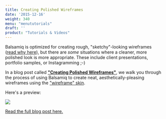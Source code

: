 ```yaml
---
title: Creating Polished Wireframes
date: '2015-12-16'
weight: 340
menu: "menututorials"
draft: ''
product: "Tutorials & Videos"
---
```


Balsamiq is optimized for creating rough, "sketchy"-looking wireframes ([read why here](/resources/whatarewireframes/#why-do-these-wireframes-look-the-way-they-do)), but there are *some* situations where a cleaner, more polished look is more appropriate. These include client presentations, portfolio samples, or Instagramming ;-)


In a blog post called [**"Creating Polished Wireframes"**](https://blog.balsamiq.com/creating-polished-wireframes/), we walk you through the process of using Balsamiq to create neat, aesthetically-pleasing wireframes using the ["wireframe" skin](https://docs.balsamiq.com/desktop/skins/).

Here's a preview:

[![](https://media.balsamiq.com/img/blogs/ux/tips-3.png)](https://blog.balsamiq.com/creating-polished-wireframes/)

[Read the full blog post here.](https://blog.balsamiq.com/creating-polished-wireframes/)
